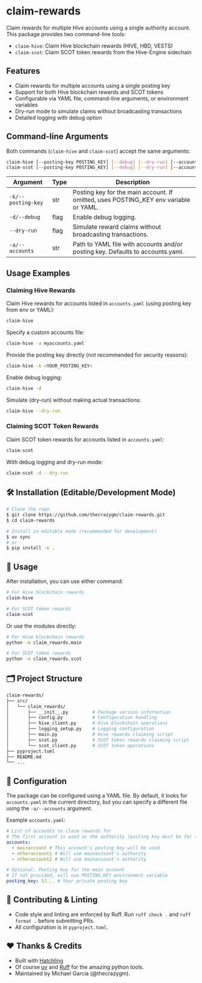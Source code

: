 # claim-rewards

Claim rewards for multiple Hive accounts using a single authority account. This package provides two command-line tools:

- `claim-hive`: Claim Hive blockchain rewards (HIVE, HBD, VESTS)
- `claim-scot`: Claim SCOT token rewards from the Hive-Engine sidechain

## Features

- Claim rewards for multiple accounts using a single posting key
- Support for both Hive blockchain rewards and SCOT tokens
- Configurable via YAML file, command-line arguments, or environment variables
- Dry-run mode to simulate claims without broadcasting transactions
- Detailed logging with debug option

## Command-line Arguments

Both commands (`claim-hive` and `claim-scot`) accept the same arguments:

```bash
claim-hive [--posting-key POSTING_KEY] [--debug] [--dry-run] [--accounts PATH]
claim-scot [--posting-key POSTING_KEY] [--debug] [--dry-run] [--accounts PATH]
```

| Argument           | Type | Description                                                                          |
| ------------------ | ---- | ------------------------------------------------------------------------------------ |
| `-k/--posting-key` | str  | Posting key for the main account. If omitted, uses POSTING_KEY env variable or YAML. |
| `-d/--debug`       | flag | Enable debug logging.                                                                |
| `--dry-run`        | flag | Simulate reward claims without broadcasting transactions.                            |
| `-a/--accounts`    | str  | Path to YAML file with accounts and/or posting key. Defaults to accounts.yaml.       |

## Usage Examples

### Claiming Hive Rewards

Claim Hive rewards for accounts listed in `accounts.yaml` (using posting key from env or YAML):

```bash
claim-hive
```

Specify a custom accounts file:

```bash
claim-hive -a myaccounts.yaml
```

Provide the posting key directly (not recommended for security reasons):

```bash
claim-hive -k <YOUR_POSTING_KEY>
```

Enable debug logging:

```bash
claim-hive -d
```

Simulate (dry-run) without making actual transactions:

```bash
claim-hive --dry-run
```

### Claiming SCOT Token Rewards

Claim SCOT token rewards for accounts listed in `accounts.yaml`:

```bash
claim-scot
```

With debug logging and dry-run mode:

```bash
claim-scot -d --dry-run
```

## 🛠️ Installation (Editable/Development Mode)

```bash
# Clone the repo
$ git clone https://github.com/thecrazygm/claim-rewards.git
$ cd claim-rewards

# Install in editable mode (recommended for development)
$ uv sync
# or
$ pip install -e .
```

## 🏃 Usage

After installation, you can use either command:

```bash
# For Hive blockchain rewards
claim-hive

# For SCOT token rewards
claim-scot
```

Or use the modules directly:

```bash
# For Hive blockchain rewards
python -m claim_rewards.main

# For SCOT token rewards
python -m claim_rewards.scot
```

## 🗂️ Project Structure

```bash
claim-rewards/
├── src/
│   └── claim_rewards/
│       ├── __init__.py         # Package version information
│       ├── config.py           # Configuration handling
│       ├── hive_client.py      # Hive blockchain operations
│       ├── logging_setup.py    # Logging configuration
│       ├── main.py             # Hive rewards claiming script
│       ├── scot.py             # SCOT token rewards claiming script
│       └── scot_client.py      # SCOT token operations
├── pyproject.toml
├── README.md
└── ...
```

## 📄 Configuration

The package can be configured using a YAML file. By default, it looks for `accounts.yaml` in the current directory, but you can specify a different file using the `-a/--accounts` argument.

Example `accounts.yaml`:

```yaml
# List of accounts to claim rewards for
# The first account is used as the authority (posting key must be for this account)
accounts:
  - mainaccount # This account's posting key will be used
  - otheraccount1 # Will use mainaccount's authority
  - otheraccount2 # Will use mainaccount's authority

# Optional: Posting key for the main account
# If not provided, will use POSTING_KEY environment variable
posting_key: 5J... # Your private posting key
```

## 📝 Contributing & Linting

- Code style and linting are enforced by Ruff. Run `ruff check .` and `ruff format .` before submitting PRs.
- All configuration is in `pyproject.toml`.

## ❤️ Thanks & Credits

- Built with [Hatchling](https://hatch.pypa.io/latest/)
- Of course [uv](https://docs.astral.sh/uv/) and [Ruff](https://docs.astral.sh/ruff/) for the amazing python tools.
- Maintained by Michael Garcia (@thecrazygm).
